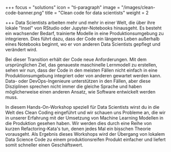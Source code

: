 +++
focus = "solutions"
icon = "ti-paragraph"
image = "/images/clean-code-banner.png"
title = "Clean code for data scientists"
weight = 2

+++
Data Scientists arbeiten mehr und mehr in einer Welt, die über ihre lokale "Insel" von RStudio oder Jupyter-Notebooks hinausgeht. Es besteht ein wachsender Bedarf, trainierte Modelle in eine Produktionsumgebung zu integrieren. Dies führt dazu, dass der Code ein längeres Leben außerhalb eines Notebooks beginnt, wo er von anderen Data Scientists gepflegt und verändert wird.

Bei dieser Transition erhält der Code neue Anforderungen. Mit dem ursprünglichen Ziel, das genaueste maschinelle Lernmodell zu erstellen, sehen wir nun, dass der Code in den meisten Fällen nicht einfach in eine Produktionsumgebung integriert oder von anderen gewartet werden kann. Data- oder DevOps-Ingenieure unterstützen in den Fällen, aber diese Disziplinen sprechen nicht immer die gleiche Sprache und haben möglicherweise einen anderen Ansatz, wie Software entwickelt werden muss.


In diesem Hands-On-Workshop speziell für Data Scientists wirst du in die Welt des Clean Coding eingeführt und wir schauen uns Probleme an, die wir in unserer Erfahrung mit der Umsetzung von Machine Learning Modellen in die Produktion gesehen haben. Wir werden dies durch eine Reihe von kurzen Refactoring-Kata's tun, denen jedes Mal ein bisschen Theorie vorausgeht. Als Ergebnis dieses Workshops wird der Übergang von lokalem Data Science Code zu einem produktionsreifen Produkt einfacher und liefert somit schneller einen Geschäftswert.
